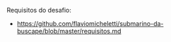 Requisitos do desafio: 
- https://github.com/flaviomicheletti/submarino-da-buscape/blob/master/requisitos.md

